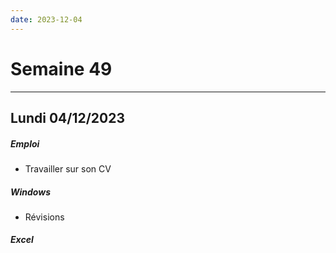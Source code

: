 ```yaml
---
date: 2023-12-04
---
```

# Semaine 49
---
## Lundi 04/12/2023
##### Emploi
- Travailler sur son CV
##### Windows
- Révisions
##### Excel

